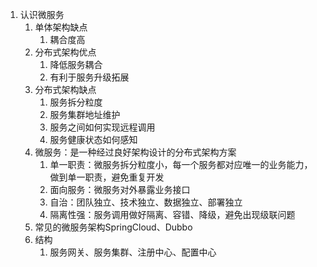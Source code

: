 1. 认识微服务
    1. 单体架构缺点
        1. 耦合度高
    2. 分布式架构优点
        1. 降低服务耦合
        2. 有利于服务升级拓展
    3. 分布式架构缺点
        1. 服务拆分粒度
        2. 服务集群地址维护
        3. 服务之间如何实现远程调用
        4. 服务健康状态如何感知
    4. 微服务：是一种经过良好架构设计的分布式架构方案
        1. 单一职责：微服务拆分粒度小，每一个服务都对应唯一的业务能力，做到单一职责，避免重复开发
        2. 面向服务：微服务对外暴露业务接口
        3. 自治：团队独立、技术独立、数据独立、部署独立
        4. 隔离性强：服务调用做好隔离、容错、降级，避免出现级联问题
    5. 常见的微服务架构SpringCloud、Dubbo
    6. 结构
        1. 服务网关、服务集群、注册中心、配置中心